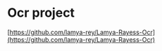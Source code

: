 # Ocr project
[https://github.com/lamya-rey/Lamya-Rayess-Ocr](https://github.com/lamya-rey/Lamya-Rayess-Ocr)